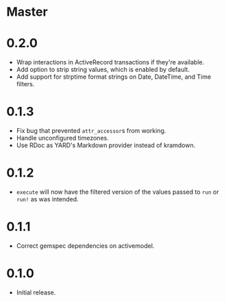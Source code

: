 # Master

# 0.2.0

- Wrap interactions in ActiveRecord transactions if they're available.
- Add option to strip string values, which is enabled by default.
- Add support for strptime format strings on Date, DateTime, and Time filters.

# 0.1.3

- Fix bug that prevented `attr_accessor`s from working.
- Handle unconfigured timezones.
- Use RDoc as YARD's Markdown provider instead of kramdown.

# 0.1.2

- `execute` will now have the filtered version of the values passed
  to `run` or `run!` as was intended.

# 0.1.1

- Correct gemspec dependencies on activemodel.

# 0.1.0

- Initial release.
